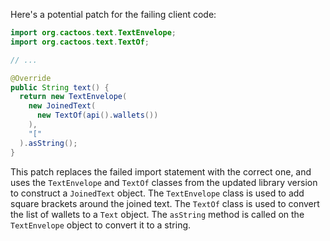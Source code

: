 Here's a potential patch for the failing client code:

```java
import org.cactoos.text.TextEnvelope;
import org.cactoos.text.TextOf;

// ...

@Override
public String text() {
  return new TextEnvelope(
    new JoinedText(
      new TextOf(api().wallets())
    ),
    "["
  ).asString();
}
```

This patch replaces the failed import statement with the correct one, and uses the `TextEnvelope` and `TextOf` classes from the updated library version to construct a `JoinedText` object. The `TextEnvelope` class is used to add square brackets around the joined text. The `TextOf` class is used to convert the list of wallets to a `Text` object. The `asString` method is called on the `TextEnvelope` object to convert it to a string.